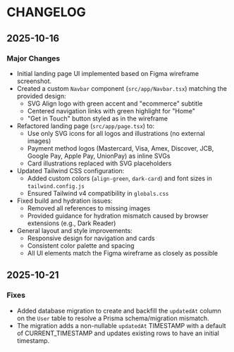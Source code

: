 # CHANGELOG

## 2025-10-16

### Major Changes
- Initial landing page UI implemented based on Figma wireframe screenshot.
- Created a custom `Navbar` component (`src/app/Navbar.tsx`) matching the provided design:
  - SVG Align logo with green accent and "ecommerce" subtitle
  - Centered navigation links with green highlight for "Home"
  - "Get in Touch" button styled as in the wireframe
- Refactored landing page (`src/app/page.tsx`) to:
  - Use only SVG icons for all logos and illustrations (no external images)
  - Payment method logos (Mastercard, Visa, Amex, Discover, JCB, Google Pay, Apple Pay, UnionPay) as inline SVGs
  - Card illustrations replaced with SVG placeholders
- Updated Tailwind CSS configuration:
  - Added custom colors (`align-green`, `dark-card`) and font sizes in `tailwind.config.js`
  - Ensured Tailwind v4 compatibility in `globals.css`
- Fixed build and hydration issues:
  - Removed all references to missing images
  - Provided guidance for hydration mismatch caused by browser extensions (e.g., Dark Reader)
- General layout and style improvements:
  - Responsive design for navigation and cards
  - Consistent color palette and spacing
  - All UI elements match the Figma wireframe as closely as possible

## 2025-10-21

### Fixes
- Added database migration to create and backfill the `updatedAt` column on the `User` table to resolve a Prisma schema/migration mismatch. 
- The migration adds a non-nullable `updatedAt` TIMESTAMP with a default of CURRENT_TIMESTAMP and updates existing rows to have an initial timestamp.

